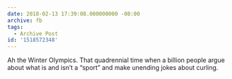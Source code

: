 ```yaml
---
date: 2018-02-13 17:39:08.000000000 -08:00
archive: fb
tags: 
  - Archive Post
id: '1518572348'
---
```


Ah the Winter Olympics. That quadrennial time when a billion people argue about what is and isn’t a “sport” and make unending jokes about curling.
